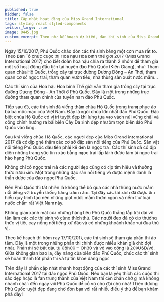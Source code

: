 ```yaml
---
published: true
hidden: false
title: Cập nhật hoạt động của Miss Grand International
tags: styling react styled-components
twitter_large: true
image: 0445.jpg
custom_excerpt: Theo như kế hoạch dự kiến, dàn thí sinh của Miss Grand 2017 đã đến Phú Quốc để tiếp tục phần thi thứ 2 của mình. 
---
```


Ngày 15/10/2017, Phú Quốc chào đón các thí sinh bằng một cơn mưa rất to. Theo Ban Tổ chức cuộc thi Hoa hậu Hòa bình thế giới 2017 (Miss Grand International 2017) cho biết đoàn hoa hậu chia ra thành 2 nhóm để tham gia một số hoạt động đầu tiên tại huyện đảo Phú Quốc (Kiên Giang), như: Tham quan chùa Hộ Quốc, trồng cây tại trục đường Dương Đông – An Thới, tham quan cơ sở ngọc trai, tham quan vườn tiêu, nhà thùng sản xuất nước mắm…

Các thí sinh của Hoa hậu Hòa bình Thế giới vẫn tham gia trồng cây tại trục đường Dương Đông – An Thới ở Phú Quốc. Đây là một trong những trục đường tham quan chính của tuyến nam đảo Phú Quốc.

Tiếp sau đó, các thí sinh đã viếng thăm chùa Hộ Quốc trong trang phục áo bà ba mộc mạc của Việt Nam. Đây là ngôi chùa lớn nhất đảo Phú Quốc. Đặc biệt chùa Hộ Quốc có vị trí tuyệt đẹp khi lưng tựa vào vách núi vững chãi và cổng chính hướng ra bãi biển Cây Da xinh đẹp như ôm trọn biển đảo Phú Quốc vào lòng.

Sau khi viếng chùa Hộ Quốc, các người đẹp của Miss Grand international 2017 đã có dịp ghé thăm các cơ sở đặc sản nổi tiếng của Phú Quốc. Sản vật nổi tiếng Phú Quốc đầu tiên phải kể đến là ngọc trai. Các thí sinh đã có dịp diện những trang sức tinh xảo bằng ngọc trai lấp lánh được làm từ ngọc trai hảo hạng Phú Quốc.

Không chỉ có ngọc trai mà các người đẹp cũng có dịp tìm hiểu và thưởng thức rượu sim. Một trong những đặc sản nổi tiếng và được mệnh danh là thần dược của đảo ngọc Phú Quốc.

Đến Phú Quốc thì tất nhiên là không thể bỏ qua các nhà thùng nước mắm nổi tiếng với truyền thống hàng trăm năm. Tại đây các thí sinh đã được tìm hiểu quy trình tạo nên những giọt nước mắm thơm ngon và nếm thử loại nước chấm rất Việt Nam này.

Không gian xanh mát của những hàng tiêu Phú Quốc thẳng tắp trải dài vô tận làm các các thí sinh vô cùng thích thú. Các người đẹp đã có dịp thưởng thức vị tiêu cay nồng nổi tiếng xứ đảo và có những khoảnh khắc vui đùa thú vị.

Theo kế hoạch thì hôm nay 17/10/2017, các thí sinh sẽ tham gia phần thi áo tắm. Đây là một trong những phần thi chính được nhiều khán giả chờ đợi nhất. Phần thi sẽ bắt đầu từ 08h00 – 10h30 và vé vào cổng là 200USD/vé. Giữa không gian bao la, đầy nắng của biển đảo Phú Quốc, chúc các thí sinh sẽ hoàn thành tốt phần thi và tự tin khoe dáng ngọc

Trên đây là phần cập nhật nhanh hoạt động của các thí sinh Miss Grand International 2017 tại đảo ngọc Phú Quốc. Nếu bạn là yêu thích các cuộc thi sắc đẹp hoặc là fan trung thành của Việt Nam thì còn chần chờ gì mà không nhanh chân đến ngay với Phú Quốc để cổ vũ cho đội chủ nhà! Thiên đường Phú Quốc tuyệt đẹp đang chờ đón bạn với rất nhiều điều ý thú để bạn khám phá đấy!